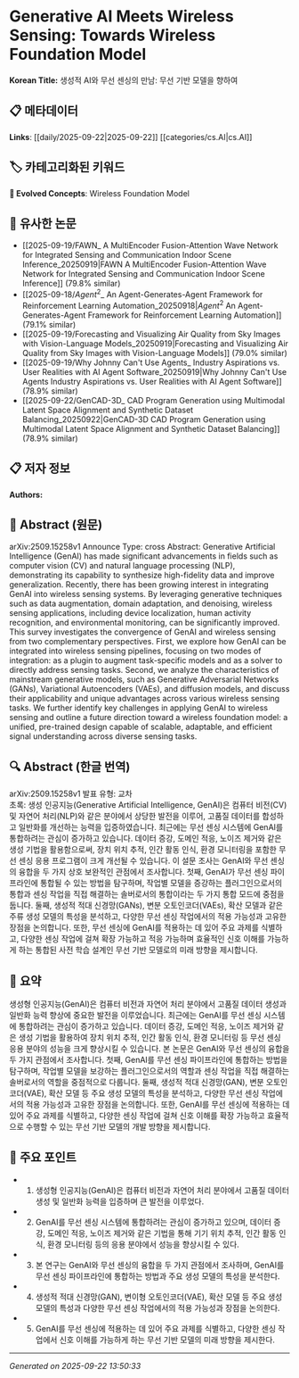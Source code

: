 # Generative AI Meets Wireless Sensing: Towards Wireless Foundation Model

**Korean Title:** 생성적 AI와 무선 센싱의 만남: 무선 기반 모델을 향하여

## 📋 메타데이터

**Links**: [[daily/2025-09-22|2025-09-22]] [[categories/cs.AI|cs.AI]]

## 🏷️ 카테고리화된 키워드
**🚀 Evolved Concepts**: Wireless Foundation Model

## 🔗 유사한 논문
- [[2025-09-19/FAWN_ A MultiEncoder Fusion-Attention Wave Network for Integrated Sensing and Communication Indoor Scene Inference_20250919|FAWN A MultiEncoder Fusion-Attention Wave Network for Integrated Sensing and Communication Indoor Scene Inference]] (79.8% similar)
- [[2025-09-18/$Agent^2$_ An Agent-Generates-Agent Framework for Reinforcement Learning Automation_20250918|$Agent^2$ An Agent-Generates-Agent Framework for Reinforcement Learning Automation]] (79.1% similar)
- [[2025-09-19/Forecasting and Visualizing Air Quality from Sky Images with Vision-Language Models_20250919|Forecasting and Visualizing Air Quality from Sky Images with Vision-Language Models]] (79.0% similar)
- [[2025-09-19/Why Johnny Can't Use Agents_ Industry Aspirations vs. User Realities with AI Agent Software_20250919|Why Johnny Can't Use Agents Industry Aspirations vs. User Realities with AI Agent Software]] (78.9% similar)
- [[2025-09-22/GenCAD-3D_ CAD Program Generation using Multimodal Latent Space Alignment and Synthetic Dataset Balancing_20250922|GenCAD-3D CAD Program Generation using Multimodal Latent Space Alignment and Synthetic Dataset Balancing]] (78.9% similar)

## 📋 저자 정보

**Authors:** 

## 📄 Abstract (원문)

arXiv:2509.15258v1 Announce Type: cross 
Abstract: Generative Artificial Intelligence (GenAI) has made significant advancements in fields such as computer vision (CV) and natural language processing (NLP), demonstrating its capability to synthesize high-fidelity data and improve generalization. Recently, there has been growing interest in integrating GenAI into wireless sensing systems. By leveraging generative techniques such as data augmentation, domain adaptation, and denoising, wireless sensing applications, including device localization, human activity recognition, and environmental monitoring, can be significantly improved. This survey investigates the convergence of GenAI and wireless sensing from two complementary perspectives. First, we explore how GenAI can be integrated into wireless sensing pipelines, focusing on two modes of integration: as a plugin to augment task-specific models and as a solver to directly address sensing tasks. Second, we analyze the characteristics of mainstream generative models, such as Generative Adversarial Networks (GANs), Variational Autoencoders (VAEs), and diffusion models, and discuss their applicability and unique advantages across various wireless sensing tasks. We further identify key challenges in applying GenAI to wireless sensing and outline a future direction toward a wireless foundation model: a unified, pre-trained design capable of scalable, adaptable, and efficient signal understanding across diverse sensing tasks.

## 🔍 Abstract (한글 번역)

arXiv:2509.15258v1 발표 유형: 교차  
초록: 생성 인공지능(Generative Artificial Intelligence, GenAI)은 컴퓨터 비전(CV) 및 자연어 처리(NLP)와 같은 분야에서 상당한 발전을 이루어, 고품질 데이터를 합성하고 일반화를 개선하는 능력을 입증하였습니다. 최근에는 무선 센싱 시스템에 GenAI를 통합하려는 관심이 증가하고 있습니다. 데이터 증강, 도메인 적응, 노이즈 제거와 같은 생성 기법을 활용함으로써, 장치 위치 추적, 인간 활동 인식, 환경 모니터링을 포함한 무선 센싱 응용 프로그램이 크게 개선될 수 있습니다. 이 설문 조사는 GenAI와 무선 센싱의 융합을 두 가지 상호 보완적인 관점에서 조사합니다. 첫째, GenAI가 무선 센싱 파이프라인에 통합될 수 있는 방법을 탐구하며, 작업별 모델을 증강하는 플러그인으로서의 통합과 센싱 작업을 직접 해결하는 솔버로서의 통합이라는 두 가지 통합 모드에 중점을 둡니다. 둘째, 생성적 적대 신경망(GANs), 변분 오토인코더(VAEs), 확산 모델과 같은 주류 생성 모델의 특성을 분석하고, 다양한 무선 센싱 작업에서의 적용 가능성과 고유한 장점을 논의합니다. 또한, 무선 센싱에 GenAI를 적용하는 데 있어 주요 과제를 식별하고, 다양한 센싱 작업에 걸쳐 확장 가능하고 적응 가능하며 효율적인 신호 이해를 가능하게 하는 통합된 사전 학습 설계인 무선 기반 모델로의 미래 방향을 제시합니다.

## 📝 요약

생성형 인공지능(GenAI)은 컴퓨터 비전과 자연어 처리 분야에서 고품질 데이터 생성과 일반화 능력 향상에 중요한 발전을 이루었습니다. 최근에는 GenAI를 무선 센싱 시스템에 통합하려는 관심이 증가하고 있습니다. 데이터 증강, 도메인 적응, 노이즈 제거와 같은 생성 기법을 활용하여 장치 위치 추적, 인간 활동 인식, 환경 모니터링 등 무선 센싱 응용 분야의 성능을 크게 향상시킬 수 있습니다. 본 논문은 GenAI와 무선 센싱의 융합을 두 가지 관점에서 조사합니다. 첫째, GenAI를 무선 센싱 파이프라인에 통합하는 방법을 탐구하며, 작업별 모델을 보강하는 플러그인으로서의 역할과 센싱 작업을 직접 해결하는 솔버로서의 역할을 중점적으로 다룹니다. 둘째, 생성적 적대 신경망(GAN), 변분 오토인코더(VAE), 확산 모델 등 주요 생성 모델의 특성을 분석하고, 다양한 무선 센싱 작업에서의 적용 가능성과 고유한 장점을 논의합니다. 또한, GenAI를 무선 센싱에 적용하는 데 있어 주요 과제를 식별하고, 다양한 센싱 작업에 걸쳐 신호 이해를 확장 가능하고 효율적으로 수행할 수 있는 무선 기반 모델의 개발 방향을 제시합니다.

## 🎯 주요 포인트

- 1. 생성형 인공지능(GenAI)은 컴퓨터 비전과 자연어 처리 분야에서 고품질 데이터 생성 및 일반화 능력을 입증하며 큰 발전을 이루었다.

- 2. GenAI를 무선 센싱 시스템에 통합하려는 관심이 증가하고 있으며, 데이터 증강, 도메인 적응, 노이즈 제거와 같은 기법을 통해 기기 위치 추적, 인간 활동 인식, 환경 모니터링 등의 응용 분야에서 성능을 향상시킬 수 있다.

- 3. 본 연구는 GenAI와 무선 센싱의 융합을 두 가지 관점에서 조사하며, GenAI를 무선 센싱 파이프라인에 통합하는 방법과 주요 생성 모델의 특성을 분석한다.

- 4. 생성적 적대 신경망(GAN), 변이형 오토인코더(VAE), 확산 모델 등 주요 생성 모델의 특성과 다양한 무선 센싱 작업에서의 적용 가능성과 장점을 논의한다.

- 5. GenAI를 무선 센싱에 적용하는 데 있어 주요 과제를 식별하고, 다양한 센싱 작업에서 신호 이해를 가능하게 하는 무선 기반 모델의 미래 방향을 제시한다.

---

*Generated on 2025-09-22 13:50:33*